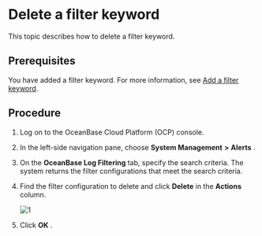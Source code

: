 Delete a filter keyword 
============================================

This topic describes how to delete a filter keyword. 

Prerequisites 
----------------------------------

You have added a filter keyword. For more information, see [Add a filter keyword](../900.alert-management/1700.ob-log-filtering-1.md).

Procedure 
------------------------------

1. Log on to the OceanBase Cloud Platform (OCP) console.

   

2. In the left-side navigation pane, choose **System Management** **\>** **Alerts** .

   

3. On the **OceanBase Log Filtering** tab, specify the search criteria. The system returns the filter configurations that meet the search criteria.

   

4. Find the filter configuration to delete and click **Delete** in the **Actions** column. 

   ![1](https://help-static-aliyun-doc.aliyuncs.com/assets/img/en-US/8254633561/p440483.png)
   

5. Click **OK** .

   



